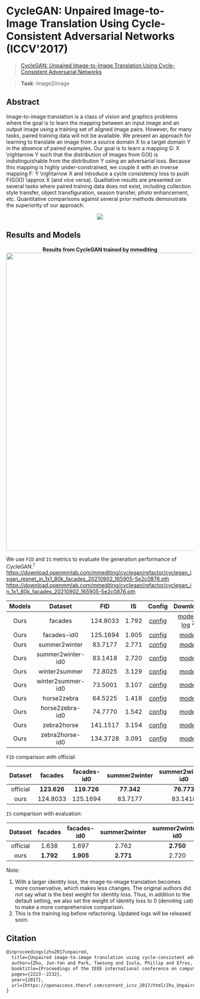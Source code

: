 # CycleGAN: Unpaired Image-to-Image Translation Using Cycle-Consistent Adversarial Networks (ICCV'2017)

> [CycleGAN: Unpaired Image-to-Image Translation Using Cycle-Consistent Adversarial Networks](https://openaccess.thecvf.com/content_iccv_2017/html/Zhu_Unpaired_Image-To-Image_Translation_ICCV_2017_paper.html)

> **Task**: Image2Image

<!-- [ALGORITHM] -->

## Abstract

<!-- [ABSTRACT] -->

Image-to-image translation is a class of vision and graphics problems where the goal is to learn the mapping between an input image and an output image using a training set of aligned image pairs. However, for many tasks, paired training data will not be available. We present an approach for learning to translate an image from a source domain X to a target domain Y in the absence of paired examples. Our goal is to learn a mapping G: X \\rightarrow Y such that the distribution of images from G(X) is indistinguishable from the distribution Y using an adversarial loss. Because this mapping is highly under-constrained, we couple it with an inverse mapping F: Y \\rightarrow X and introduce a cycle consistency loss to push F(G(X)) \\approx X (and vice versa). Qualitative results are presented on several tasks where paired training data does not exist, including collection style transfer, object transfiguration, season transfer, photo enhancement, etc. Quantitative comparisons against several prior methods demonstrate the superiority of our approach.

<!-- [IMAGE] -->

<div align=center>
<img src="https://user-images.githubusercontent.com/28132635/143049598-23c24d98-7a64-4ab3-a9ba-351db6a0a53d.JPG" />
</div>

## Results and Models

<div align="center">
  <b> Results from CycleGAN trained by mmediting</b>
  <br/>
  <img src="https://user-images.githubusercontent.com/22982797/114303527-108ed200-9b01-11eb-978c-274392e4d8e0.PNG" width="800"/>
</div>

We use `FID` and `IS` metrics to evaluate the generation performance of CycleGAN.<sup>1</sup>
https://download.openmmlab.com/mmediting/cyclegan/refactor/cyclegan_lsgan_resnet_in_1x1_80k_facades_20210902_165905-5e2c0876.pth
https://download.openmmlab.com/mmediting/cyclegan/refactor/cyclegan_in_1x1_80k_facades_20210902_165905-5e2c0876.pth

| Models |      Dataset      |   FID    |  IS   |                                  Config                                  |                                           Download                                           |
| :----: | :---------------: | :------: | :---: | :----------------------------------------------------------------------: | :------------------------------------------------------------------------------------------: |
|  Ours  |      facades      | 124.8033 | 1.792 |      [config](./cyclegan_lsgan-resnet-in_1xb1-80kiters_facades.py)       | [model](https://download.openmmlab.com/mmediting/cyclegan/refactor/cyclegan_lsgan_resnet_in_1x1_80k_facades_20210902_165905-5e2c0876.pth) \| [log](https://download.openmmlab.com/mmediting/cyclegan/cyclegan_lsgan_resnet_in_1x1_80k_facades_20210317_160938.log.json) <sup>2</sup> |
|  Ours  |    facades-id0    | 125.1694 | 1.905 |    [config](./cyclegan_lsgan-id0-resnet-in_1xb1-80kiters_facades.py)     | [model](https://download.openmmlab.com/mmediting/cyclegan/refactor/cyclegan_lsgan_id0_resnet_in_1x1_80k_facades_convert-bgr_20210902_164411-d8e72b45.pth) |
|  Ours  |   summer2winter   | 83.7177  | 2.771 |   [config](./cyclegan_lsgan-resnet-in_1xb1-250kiters_summer2winter.py)   | [model](https://download.openmmlab.com/mmediting/cyclegan/refactor/cyclegan_lsgan_resnet_in_1x1_246200_summer2winter_convert-bgr_20210902_165932-fcf08dc1.pth) |
|  Ours  | summer2winter-id0 | 83.1418  | 2.720 | [config](./cyclegan_lsgan-id0-resnet-in_1xb1-250kiters_summer2winter.py) | [model](https://download.openmmlab.com/mmediting/cyclegan/refactor/cyclegan_lsgan_id0_resnet_in_1x1_246200_summer2winter_convert-bgr_20210902_165640-8b825581.pth) |
|  Ours  |   winter2summer   | 72.8025  | 3.129 |   [config](./cyclegan_lsgan-resnet-in_1xb1-250kiters_summer2winter.py)   | [model](https://download.openmmlab.com/mmediting/cyclegan/refactor/cyclegan_lsgan_resnet_in_1x1_246200_summer2winter_convert-bgr_20210902_165932-fcf08dc1.pth) |
|  Ours  | winter2summer-id0 | 73.5001  | 3.107 | [config](./cyclegan_lsgan-id0-resnet-in_1xb1-250kiters_summer2winter.py) | [model](https://download.openmmlab.com/mmediting/cyclegan/refactor/cyclegan_lsgan_id0_resnet_in_1x1_246200_summer2winter_convert-bgr_20210902_165640-8b825581.pth) |
|  Ours  |    horse2zebra    | 64.5225  | 1.418 |    [config](./cyclegan_lsgan-resnet-in_1xb1-270kiters_horse2zebra.py)    | [model](https://download.openmmlab.com/mmediting/cyclegan/refactor/cyclegan_lsgan_resnet_in_1x1_266800_horse2zebra_convert-bgr_20210902_170004-a32c733a.pth) |
|  Ours  |  horse2zebra-id0  | 74.7770  | 1.542 |  [config](./cyclegan_lsgan-id0-resnet-in_1xb1-270kiters_horse2zebra.py)  | [model](https://download.openmmlab.com/mmediting/cyclegan/refactor/cyclegan_lsgan_id0_resnet_in_1x1_266800_horse2zebra_convert-bgr_20210902_165724-77c9c806.pth) |
|  Ours  |    zebra2horse    | 141.1517 | 3.154 |    [config](./cyclegan_lsgan-resnet-in_1xb1-270kiters_horse2zebra.py)    | [model](https://download.openmmlab.com/mmediting/cyclegan/refactor/cyclegan_lsgan_resnet_in_1x1_266800_horse2zebra_convert-bgr_20210902_170004-a32c733a.pth) |
|  Ours  |  zebra2horse-id0  | 134.3728 | 3.091 |  [config](./cyclegan_lsgan-id0-resnet-in_1xb1-270kiters_horse2zebra.py)  | [model](https://download.openmmlab.com/mmediting/cyclegan/refactor/cyclegan_lsgan_id0_resnet_in_1x1_266800_horse2zebra_convert-bgr_20210902_165724-77c9c806.pth) |

`FID` comparison with official:

| Dataset  |   facades   | facades-id0 | summer2winter | summer2winter-id0 | winter2summer | winter2summer-id0 | horse2zebra | horse2zebra-id0 | zebra2horse | zebra2horse-id0 |  average   |
| :------: | :---------: | :---------: | :-----------: | :---------------: | :-----------: | :---------------: | :---------: | :-------------: | :---------: | :-------------: | :--------: |
| official | **123.626** | **119.726** |  **77.342**   |    **76.773**     |  **72.631**   |      74.239       | **62.111**  |     77.202      | **138.646** |   **137.050**   | **95.935** |
|   ours   |  124.8033   |  125.1694   |    83.7177    |      83.1418      |    72.8025    |    **73.5001**    |   64.5225   |   **74.7770**   |  141.1571   |  **134.3728**   |   97.79    |

`IS` comparison with evaluation:

| Dataset  |  facades  | facades-id0 | summer2winter | summer2winter-id0 | winter2summer | winter2summer-id0 | horse2zebra | horse2zebra-id0 | zebra2horse | zebra2horse-id0 |  average  |
| :------: | :-------: | :---------: | :-----------: | :---------------: | :-----------: | :---------------: | :---------: | :-------------: | :---------: | :-------------: | :-------: |
| official |   1.638   |    1.697    |     2.762     |     **2.750**     |   **3.293**   |     **3.110**     |    1.375    |    **1.584**    |  **3.186**  |      3.047      |   2.444   |
|   ours   | **1.792** |  **1.905**  |   **2.771**   |       2.720       |     3.129     |       3.107       |  **1.418**  |      1.542      |    3.154    |    **3.091**    | **2.462** |

Note:

1. With a larger identity loss, the image-to-image translation becomes more conservative, which makes less changes. The original authors did not say what is the best weight for identity loss. Thus, in addition to the default setting, we also set the weight of identity loss to 0 (denoting `id0`) to make a more comprehensive comparison.
2. This is the training log before refactoring. Updated logs will be released soon.

## Citation

```latex
@inproceedings{zhu2017unpaired,
  title={Unpaired image-to-image translation using cycle-consistent adversarial networks},
  author={Zhu, Jun-Yan and Park, Taesung and Isola, Phillip and Efros, Alexei A},
  booktitle={Proceedings of the IEEE international conference on computer vision},
  pages={2223--2232},
  year={2017},
  url={https://openaccess.thecvf.com/content_iccv_2017/html/Zhu_Unpaired_Image-To-Image_Translation_ICCV_2017_paper.html},
}
```
